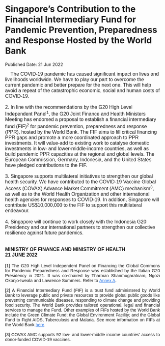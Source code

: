 <html>
    <meta http-equiv="Content-Type" content="text/html; charset=utf-8"/>
    <meta charset="utf-8"/>
    <title>Singapore’s Contribution to the Financial Intermediary Fund for Pandemic Prevention, Preparedness and Response Hosted by the World Bank</title>
    <body><h1>Singapore’s Contribution to the Financial Intermediary Fund for Pandemic Prevention, Preparedness and Response Hosted by the World Bank</h1>
    <p>Published Date: 21 Jun 2022</p> <span style="font-family: Arial;"><span style="font-size: 16px;"><span style="text-align: justify; font-family: Arial; font-size: 16px;">&nbsp; &nbsp; The COVID-19 pandemic has caused significant impact on lives and livelihoods worldwide. We have to play our part to overcome the current pandemic and better prepare for the next one. This will help avoid a repeat of the catastrophic economic, social and human costs of COVID-19.</span><br style="text-align: justify;"><br style="text-align: justify;"><span style="text-align: justify;">2. In line with the recommendations by the G20 High Level Independent Panel<sup>1</sup></span><span style="text-align: justify;">, the G20 Joint Finance and Health Ministers Meeting has endorsed a proposal to establish a financial intermediary fund (FIF)<sup>2</sup></span><span style="text-align: justify;">&nbsp;for pandemic prevention, preparedness and response (PPR), hosted by the World Bank. The FIF aims to fill critical financing PPR gaps and promote a more coordinated approach to PPR investments. It will value-add to existing work to catalyse domestic investments in low- and lower-middle-income countries, as well as build pandemic PPR capacities at the regional and global levels. The European Commission, Germany, Indonesia, and the United States have pledged contributions to the FIF.</span><br style="text-align: justify;"><br style="text-align: justify;"><span style="text-align: justify;">3. Singapore supports multilateral initiatives to strengthen our global health security. We have contributed to the COVID-19 Vaccine Global Access (COVAX) Advance Market Commitment (AMC) mechanism<sup>3</sup></span><span style="text-align: justify;">, as well as to the World Health Organization and other international health agencies for responses to COVID-19. In addition, Singapore will contribute US$10,000,000 to the FIF to support this multilateral endeavour.&nbsp;</span><br style="text-align: justify;"><br style="text-align: justify;"><span style="text-align: justify;">4. Singapore will continue to work closely with the Indonesia G20 Presidency and our international partners to strengthen our collective resilience against future pandemics.</span><br style="text-align: justify;"><br style="text-align: justify;"><br style="text-align: justify;"><span style="font-weight: 600; text-align: justify;">MINISTRY OF FINANCE AND MINISTRY OF HEALTH<br>21 JUNE 2022</span><span style="text-align: justify;"></span><br style="text-align: justify;"><span style="text-align: justify;"></span></span></span><div><span style="text-align: justify; font-family: Arial; font-size: 16px;"><br></span></div><div><p id="fifwb21jun1" style="margin: 0px 0px 1rem; padding: 0px; font-size: 16px; font-family: Futura, Lato, &quot;Open Sans&quot;, sans-serif; text-align: justify;"><span style="font-family: Arial;"><span style="font-size: 14px;"><span style="color: rgb(0, 0, 0);">[1]&nbsp;Th</span>e G20 High Level Independent Panel on Financing the Global Commons for Pandemic Preparedness and Response was established by the Italian G20 Presidency in 2021. It was co-chaired by Tharman Shanmugaratnam, Ngozi Okonjo-Iweala and Lawrence Summers. Refer to&nbsp;<a href="/docs/librariesprovider5/pressroom/press-releases/annex-a4910278d3d5c46b68fb2ab0b3bffe69f.pdf?sfvrsn=df4c61a4_0" title="Annex A" style="color: rgb(43, 120, 235); background-color: transparent;">Annex A</a>.</span></span></p><p id="fifwb21jun2" style="margin: 0px 0px 1rem; padding: 0px; font-size: 16px; font-family: Futura, Lato, &quot;Open Sans&quot;, sans-serif; text-align: justify;"><span style="font-size: 14px;"><span style="font-family: Arial;"><span style="color: rgb(0, 0, 0);"><span style="font-weight: inherit; font-style: inherit; color: rgb(0, 0, 0);">[2]</span>&nbsp;A </span>Financial Intermediary Fund (FIF) is a trust fund administered by World Bank to leverage public and private resources to provide global public goods like preventing communicable diseases, responding to climate change and providing food security. The World Bank provides tailored operational, legal and financial services to manage the Fund. Other examples of FIFs hosted by the World Bank include the Green Climate Fund; the Global Environment Facility; and the Global Fund to Fight AIDS, Tuberculosis and Malaria. See more information on FIFs at the World Bank&nbsp;<a href="https://fiftrustee.worldbank.org/en/about/unit/dfi/fiftrustee/overview" style="color: rgb(43, 120, 235); background-color: transparent;" title="" class="" target="">here</a>.</span></span></p><p id="fifwb21jun3" style="margin: 0px 0px 1rem; padding: 0px; font-size: 16px; font-family: Futura, Lato, &quot;Open Sans&quot;, sans-serif; text-align: justify;"><span style="font-family: Arial;"><span style="font-size: 14px;"><span style="color: rgb(0, 0, 0);"><span style="font-weight: inherit; font-style: inherit; font-size: 14px; color: rgb(0, 0, 0);">[3]</span>&nbsp;C</span>OVAX AMC supports 92 low- and lower-middle income countries’ access to donor-funded COVID-19 vaccines.</span></span></p></div></body>
</html>